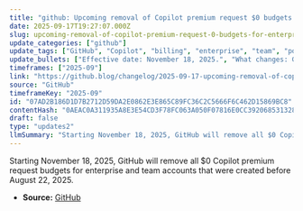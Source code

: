 ```yaml
---
title: "github: Upcoming removal of Copilot premium request $0 budgets for enterprise and team accounts"
date: 2025-09-17T19:27:07.000Z
slug: upcoming-removal-of-copilot-premium-request-0-budgets-for-enterprise-and-team-accounts
update_categories: ["github"]
update_tags: ["GitHub", "Copilot", "billing", "enterprise", "team", "policy", "November 2025"]
update_bullets: ["Effective date: November 18, 2025.", "What changes: GitHub will remove any $0 Copilot premium request budgets on affected enterprise and team accounts.", "Who is affected: enterprise and team accounts created before August 22, 2025.", "Possible impact: this may change how Copilot premium requests are handled or billed for those accounts.", "Recommended actions: review your Copilot budgets and billing settings, update budgets if needed, and consult the full GitHub Blog post or GitHub support for details."]
timeframes: ["2025-09"]
link: "https://github.blog/changelog/2025-09-17-upcoming-removal-of-copilot-premium-request-0-budgets-for-enterprise-and-team-accounts"
source: "GitHub"
timeframeKey: "2025-09"
id: "07AD2B186D1D7B2712D59DA2E0862E3E865C89FC36C2C5666F6C462D15869BC8"
contentHash: "0AEAC0A311935A8E3E54CD3F78FC063A050F07816E0CC3920685313280CCE1E0"
draft: false
type: "updates2"
llmSummary: "Starting November 18, 2025, GitHub will remove all $0 Copilot premium request budgets for enterprise and team accounts that were created before August 22, 2025."
---
```


Starting November 18, 2025, GitHub will remove all $0 Copilot premium request budgets for enterprise and team accounts that were created before August 22, 2025.

- **Source:** [GitHub](https://github.blog/changelog/2025-09-17-upcoming-removal-of-copilot-premium-request-0-budgets-for-enterprise-and-team-accounts)
